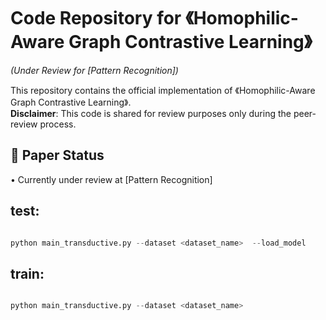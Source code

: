 # Code Repository for 《Homophilic-Aware Graph Contrastive Learning》  
*(Under Review for [Pattern Recognition])*

This repository contains the official implementation of 《Homophilic-Aware Graph Contrastive Learning》.  
**Disclaimer**: This code is shared for review purposes only during the peer-review process. 

## 📄 Paper Status  
• Currently under review at [Pattern Recognition]  


## test:
```python

python main_transductive.py --dataset <dataset_name>  --load_model
```

## train:
```python

python main_transductive.py --dataset <dataset_name>
```







